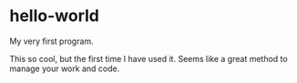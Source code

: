 # hello-world
My very first program.

This so cool, but the first time I have used it. Seems like a great method to manage your work and code.
